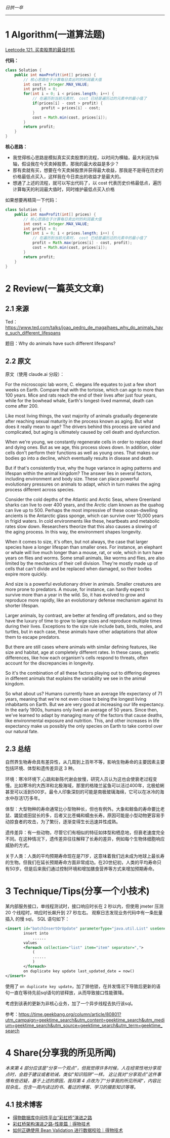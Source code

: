 
*日拱一卒*

_________________



# 1 Algorithm(一道算法题)

[Leetcode 121. 买卖股票的最佳时机](https://leetcode.cn/problems/best-time-to-buy-and-sell-stock/description/)

**代码：**

```java
class Solution {
    public int maxProfit(int[] prices) {
        // 核心思路在于计算每日卖出时的利润最大值
        int cost = Integer.MAX_VALUE;
        int profit = 0;
        for(int i = 0; i < prices.length; i++) {
            // 在遍历到当前元素时， cost 已经是遍历过的元素中的最小值了
            if(prices[i] - cost > profit) {
                profit = prices[i] - cost;
            } 
            cost = Math.min(cost, prices[i]); 
        }
        return profit;
    }
}
```

**核心思路：**

+ 我觉得核心思路是模拟真实买卖股票的流程，以时间为横轴，最大利润为纵轴，假设我在今天卖掉股票，那我的最大收益是多少？
+ 那有卖就有买，想要在今天卖掉股票并获得最大收益，那我是不是得在历史的价格最低点买入，这样我在今日卖出的收益才是最大的。
+ 想通了上述的流程，就可以写出代码了，以 cost 代表历史价格最低点，遍历计算每天的利润最大值时，同时维护最低点买入价格

如果想要再精简一下代码：

```java
class Solution {
    public int maxProfit(int[] prices) {
        // 核心思路在于计算每日卖出时的利润最大值
        int cost = Integer.MAX_VALUE;
        int profit = 0;
        for(int i = 0; i < prices.length; i++) {
            // 在遍历到当前元素时， cost 已经是遍历过的元素中的最小值了
            profit = Math.max(prices[i] - cost, profit);
            cost = Math.min(cost, prices[i]); 
        }
        return profit;
    }
}
```



# 2 Review(一篇英文文章)

## 2.1 来源

Ted：https://www.ted.com/talks/joao_pedro_de_magalhaes_why_do_animals_have_such_different_lifespans

题目：Why do animals have such different lifespans?

## 2.2 原文

原文（使用 claude.ai 分段）：

For the microscopic lab worm, C. elegans life equates to just a few short weeks on Earth. Compare that with the tortoise, which can age to more than 100 years. Mice and rats reach the end of their lives after just four years, while for the bowhead whale, Earth's longest-lived mammal, death can come after 200.

Like most living things, the vast majority of animals gradually degenerate after reaching sexual maturity in the process known as aging. But what does it really mean to age? The drivers behind this process are varied and complicated, but aging is ultimately caused by cell death and dysfunction.

When we're young, we constantly regenerate cells in order to replace dead and dying ones. But as we age, this process slows down. In addition, older cells don't perform their functions as well as young ones. That makes our bodies go into a decline, which eventually results in disease and death.

But if that's consistently true, why the huge variance in aging patterns and lifespan within the animal kingdom? The answer lies in several factors, including environment and body size. These can place powerful evolutionary pressures on animals to adapt, which in turn makes the aging process different across species.

Consider the cold depths of the Atlantic and Arctic Seas, where Greenland sharks can live to over 400 years, and the Arctic clam known as the quahog can live up to 500. Perhaps the most impressive of these ocean-dwelling ancients is the Antarctic glass sponge, which can survive over 10,000 years in frigid waters. In cold environments like these, heartbeats and metabolic rates slow down. Researchers theorize that this also causes a slowing of the aging process. In this way, the environment shapes longevity.

When it comes to size, it's often, but not always, the case that larger species have a longer lifespan than smaller ones. For instance, an elephant or whale will live much longer than a mouse, rat, or vole, which in turn have years on flies and worms. Some small animals, like worms and flies, are also limited by the mechanics of their cell division. They're mostly made up of cells that can't divide and be replaced when damaged, so their bodies expire more quickly.

And size is a powerful evolutionary driver in animals. Smaller creatures are more prone to predators. A mouse, for instance, can hardly expect to survive more than a year in the wild. So, it has evolved to grow and reproduce more rapidly, like an evolutionary defense mechanism against its shorter lifespan.

Larger animals, by contrast, are better at fending off predators, and so they have the luxury of time to grow to large sizes and reproduce multiple times during their lives. Exceptions to the size rule include bats, birds, moles, and turtles, but in each case, these animals have other adaptations that allow them to escape predators.

But there are still cases where animals with similar defining features, like size and habitat, age at completely different rates. In these cases, genetic differences, like how each organism's cells respond to threats, often account for the discrepancies in longevity.

So it's the combination of all these factors playing out to differing degrees in different animals that explains the variability we see in the animal kingdom.

So what about us? Humans currently have an average life expectancy of 71 years, meaning that we're not even close to being the longest living inhabitants on Earth. But we are very good at increasing our life expectancy. In the early 1900s, humans only lived an average of 50 years. Since then, we've learned to adapt by managing many of the factors that cause deaths, like environmental exposure and nutrition. This, and other increases in life expectancy make us possibly the only species on Earth to take control over our natural fate.



## 2.3 总结

自然界生物寿命具有差异性，从几周到上百年不等，影响生物寿命的主要因素主要包括环境、体型和遗传差异这 3  种。

环境：寒冷环境下,心跳和新陈代谢会放慢，研究人员认为这也会使衰老过程变慢。比如寒冷的大西洋和北极海域，那里的格陵兰鲨鱼可以活过400年，北极蛤蜊甚至可以活到500岁。最令人印象深刻的可能是南极玻璃海绵，它可以在冰冷的海水中存活1万多年。

体型：大型物种的寿命通常比小型物种长，但也有例外。大象和鲸鱼的寿命要比老鼠、鼹鼠或田鼠长的多，后者又比苍蝇和蠕虫长寿。原因可能是小型动物更容易手动掠食者的攻击，为了繁衍，逐渐变得生长迅速并性成熟。

遗传差异：有一些动物，尽管它们有相似的特征如体型和栖息地，但衰老速度完全不同。在这种情况下，遗传差异往往解释了长寿的差异，例如每个生物体细胞响应威胁的方式。

关于人类：人类的平均预期寿命现在是71岁，这意味着我们远未成为地球上最长寿的生物。但我们在延长预期寿命方面非常成功。在20世纪初，人类的平均寿命只有50岁。但是后来我们通过控制环境和增加膳食营养等方式来增加预期寿命。



# 3 Technique/Tips(分享一个小技术)

某内部服务接口，单线程测试时，接口响应时长在 2 秒以内，但使用 jmeter 压测 20 个线程时，响应时长飙升到 27 秒左右。
观察日志发现业务代码中有一条批量插入 的慢 sql。
SQL 语句如下：

```xml
<insert id="batchInsertOrUpdate" parameterType="java.util.List" useGeneratedKeys="true" keyProperty="id">
        insert into 
  			......
        values
        <foreach collection="list" item="item" separator=",">
            (
            ......
            )
        </foreach>
        on duplicate key update last_updated_date = now()
</insert>
```

使用了 `on duplicate key update`，加了排他锁，在并发情况下导致后更新的语句一直在等待先前sql语句的锁释放，从而导致接口性能骤降。

考虑到该表的更新为非核心业务，加了一个异步线程去执行该sql。

参考：https://time.geekbang.org/column/article/80801?utm_campaign=geektime_search&utm_content=geektime_search&utm_medium=geektime_search&utm_source=geektime_search&utm_term=geektime_search

# 4 Share(分享我的所见所闻)

*本来第 4 部分应该是“分享一个观点”，但我觉得许多时候，人在经常性地分享观点时，会趋于建议或者劝诫，类似“知识陷阱”一样。
这让我对“分享观点”这件事情有些迟疑，基于上述的原因，我将第 4 点改为了“分享我的所见所闻”，内容比较杂乱，包含一周内读过的书、看过的博客、学习的摄影知识等等。*

## 4.1 技术博客

+ [得物数据库中间件平台“彩虹桥”演进之路](https://mp.weixin.qq.com/s/ZyMBRJqbDQWYxjqlGAquKQ)
+ [彩虹桥架构演进之路-性能篇｜得物技术](https://mp.weixin.qq.com/s/QxtCyNSvxzvJHxwdJzQKzw)
+ [如何正确使用 Bean Validation 进行数据校验｜得物技术](https://mp.weixin.qq.com/s/Z7bM6vP-lHJzkzeHpN8N0g)
